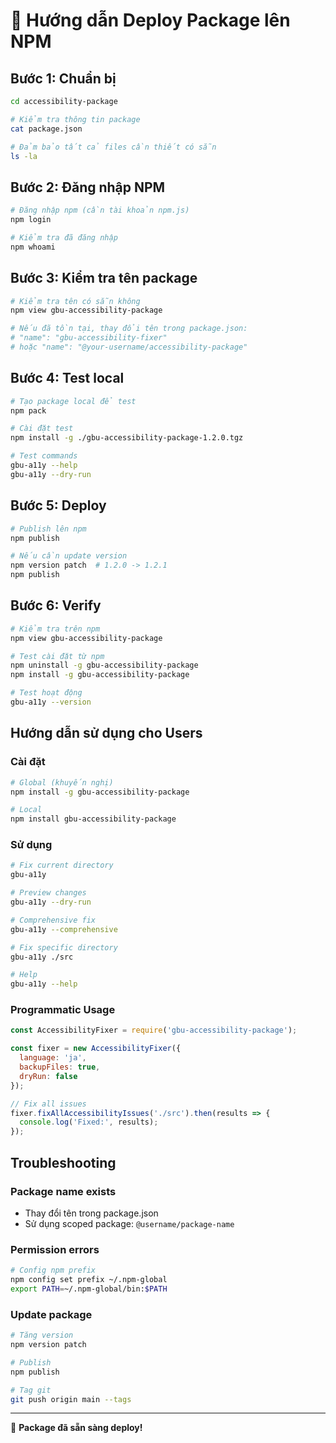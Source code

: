 # 🚀 Hướng dẫn Deploy Package lên NPM

## Bước 1: Chuẩn bị
```bash
cd accessibility-package

# Kiểm tra thông tin package
cat package.json

# Đảm bảo tất cả files cần thiết có sẵn
ls -la
```

## Bước 2: Đăng nhập NPM
```bash
# Đăng nhập npm (cần tài khoản npm.js)
npm login

# Kiểm tra đã đăng nhập
npm whoami
```

## Bước 3: Kiểm tra tên package
```bash
# Kiểm tra tên có sẵn không
npm view gbu-accessibility-package

# Nếu đã tồn tại, thay đổi tên trong package.json:
# "name": "gbu-accessibility-fixer"
# hoặc "name": "@your-username/accessibility-package"
```

## Bước 4: Test local
```bash
# Tạo package local để test
npm pack

# Cài đặt test
npm install -g ./gbu-accessibility-package-1.2.0.tgz

# Test commands
gbu-a11y --help
gbu-a11y --dry-run
```

## Bước 5: Deploy
```bash
# Publish lên npm
npm publish

# Nếu cần update version
npm version patch  # 1.2.0 -> 1.2.1
npm publish
```

## Bước 6: Verify
```bash
# Kiểm tra trên npm
npm view gbu-accessibility-package

# Test cài đặt từ npm
npm uninstall -g gbu-accessibility-package
npm install -g gbu-accessibility-package

# Test hoạt động
gbu-a11y --version
```

## Hướng dẫn sử dụng cho Users

### Cài đặt
```bash
# Global (khuyến nghị)
npm install -g gbu-accessibility-package

# Local
npm install gbu-accessibility-package
```

### Sử dụng
```bash
# Fix current directory
gbu-a11y

# Preview changes
gbu-a11y --dry-run

# Comprehensive fix
gbu-a11y --comprehensive

# Fix specific directory
gbu-a11y ./src

# Help
gbu-a11y --help
```

### Programmatic Usage
```javascript
const AccessibilityFixer = require('gbu-accessibility-package');

const fixer = new AccessibilityFixer({
  language: 'ja',
  backupFiles: true,
  dryRun: false
});

// Fix all issues
fixer.fixAllAccessibilityIssues('./src').then(results => {
  console.log('Fixed:', results);
});
```

## Troubleshooting

### Package name exists
- Thay đổi tên trong package.json
- Sử dụng scoped package: `@username/package-name`

### Permission errors
```bash
# Config npm prefix
npm config set prefix ~/.npm-global
export PATH=~/.npm-global/bin:$PATH
```

### Update package
```bash
# Tăng version
npm version patch

# Publish
npm publish

# Tag git
git push origin main --tags
```

---

🎉 **Package đã sẵn sàng deploy!**